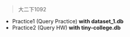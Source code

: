 >大二下1092
- Practice1 (Query Practice) **with dataset_1.db**
- Practice2 (Query HW) **with tiny-college.db**

